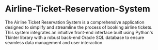 # Airline-Ticket-Reservation-System
The Airline Ticket Reservation System is a comprehensive application designed to  simplify and streamline the process of booking airline tickets. This system integrates  an intuitive front-end interface built using Python's Tkinter library with a robust  back-end Oracle SQL database to ensure seamless data management and user  interaction.
